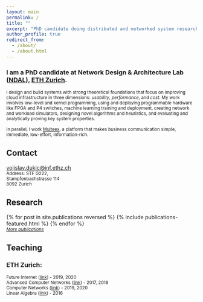 ```yaml
---
layout: main
permalink: /
title: ""
excerpt: "PhD candidate doing distributed and networked system research"
author_profile: true
redirect_from:
  - /about/
  - /about.html
---
```


<h3 id="contact">
I am a PhD candidate at Network Design & Architecture Lab (<a class="flink" href="https://ndal.ethz.ch/">NDAL</a>), <a class="flink" href="https://www.ethz.ch/">ETH Zurich</a>.</h3>

<small>
I design and build systems with strong theoretical foundations that focus on improving cloud infrastructure in three dimensions: <i>usability</i>, <i>performance</i>, and <i>cost</i>. My work involves low-level and kernel programming, using and deploying programmable hardware like FPGA and P4 switches, machine learning training and deployment, creating network and workload simulators, designing novel algorithms and heuristics, and evaluating and analytically proving key system properties.
<br/> <br/>
In parallel, I work <a class="flink" href="https://multeex.com/">Multeex</a>, a platform that makes business communication simple, immediate, low-effort, information-rich.
</small>


Contact
------
<span class="c_main">vojislav.dukic@inf.ethz.ch</span> <br/>
<small>
Address: STF  G222, <br />
Stampfenbachstrasse 114 <br />
8092 Zurich <br />
</small>

Research
------

<div class="featured_posts">
{% for post in site.publications reversed %}
  {% include publications-featured.html %}
{% endfor %}
</div>

<div><small><a class="flink" style="font-style: italic;" href="{{ base_path }}/publications">More publications</a></small></div>


Teaching
------
<h3>ETH Zurich:</h3>
<small>
Future Internet (<a class="flink" href="https://ndal.ethz.ch/courses/fi.html">link</a>) - 2019, 2020 <br />
Advanced Computer Networks (<a class="flink" href="http://www.vvz.ethz.ch/Vorlesungsverzeichnis/lerneinheit.view?lerneinheitId=120681&semkez=2018S&lang=en">link</a>) - 2017, 2018 <br />
Computer Networks (<a class="flink" href="https://ndal.ethz.ch/courses/networks.html">link</a>) - 2019, 2020 <br />
Linear Algebra (<a class="flink" href="https://metaphor.ethz.ch/x/2019/hs/401-1151-00L/">link</a>) - 2016
</small>
